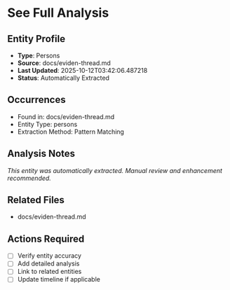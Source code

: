 # See Full Analysis

## Entity Profile
- **Type**: Persons
- **Source**: docs/eviden-thread.md
- **Last Updated**: 2025-10-12T03:42:06.487218
- **Status**: Automatically Extracted

## Occurrences
- Found in: docs/eviden-thread.md
- Entity Type: persons
- Extraction Method: Pattern Matching

## Analysis Notes
*This entity was automatically extracted. Manual review and enhancement recommended.*

## Related Files
- docs/eviden-thread.md

## Actions Required
- [ ] Verify entity accuracy
- [ ] Add detailed analysis
- [ ] Link to related entities
- [ ] Update timeline if applicable
